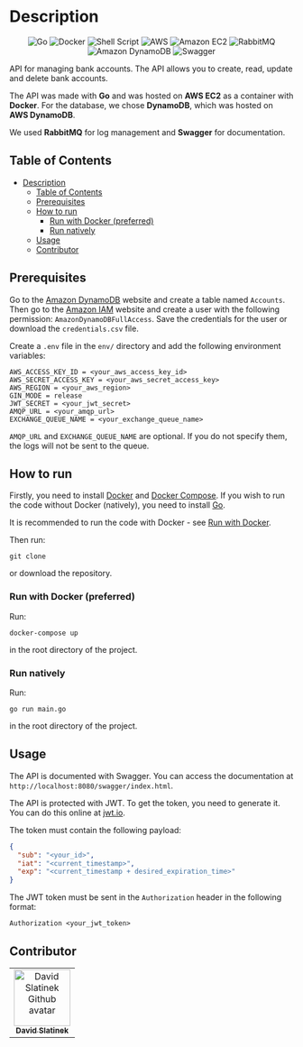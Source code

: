# Description

<div align="center">
    <img alt="Go" src="https://img.shields.io/badge/Go-00ADD8?style=for-the-badge&logo=go&logoColor=white"/>
    <img alt="Docker" src="https://img.shields.io/badge/Docker-2496ED?style=for-the-badge&logo=docker&logoColor=white">
    <img alt="Shell Script" src="https://img.shields.io/badge/Shell_Script-121011?style=for-the-badge&logo=gnu-bash&logoColor=white"/>
    <img alt="AWS" src="https://img.shields.io/badge/Amazon_AWS-232F3E?style=for-the-badge&logo=amazonaws&logoColor=white"/>
    <img alt="Amazon EC2" src="https://img.shields.io/badge/Amazon_EC2-FF9900?style=for-the-badge&logo=amazonec2&logoColor=white"/>
    <img alt="RabbitMQ" src="https://img.shields.io/badge/RabbitMQ-FF6600?style=for-the-badge&logo=RabbitMQ&logoColor=white"/>
    <img alt="Amazon DynamoDB" src="https://img.shields.io/badge/Amazon_DynamoDB-4053D6?style=for-the-badge&logo=Amazon-DynamoDB&logoColor=white"/>
    <img alt="Swagger" src="https://img.shields.io/badge/Swagger-85EA2D?style=for-the-badge&logo=Swagger&logoColor=white"/>
</div>

API for managing bank accounts. The API allows you to create, read, update and delete bank accounts.

The API was made with **Go** and was hosted on **AWS EC2** as a container with **Docker**. For the database, we chose
**DynamoDB**, which was hosted on **AWS DynamoDB**.

We used **RabbitMQ** for log management and **Swagger** for documentation.

## Table of Contents

- [Description](#description)
    - [Table of Contents](#table-of-contents)
    - [Prerequisites](#prerequisites)
    - [How to run](#how-to-run)
        - [Run with Docker (preferred)](#run-with-docker-preferred)
        - [Run natively](#run-natively)
    - [Usage](#usage)
    - [Contributor](#contributor)

## Prerequisites

Go to the [Amazon DynamoDB](https://aws.amazon.com/dynamodb/) website and create a table named `Accounts`. Then go to
the [Amazon IAM](https://aws.amazon.com/iam/) website and create a user with the following permission:
`AmazonDynamoDBFullAccess`. Save the credentials for the user or download the `credentials.csv` file.

Create a `.env` file in the `env/` directory and add the following environment variables:

```env
AWS_ACCESS_KEY_ID = <your_aws_access_key_id>
AWS_SECRET_ACCESS_KEY = <your_aws_secret_access_key>
AWS_REGION = <your_aws_region>
GIN_MODE = release
JWT_SECRET = <your_jwt_secret>
AMQP_URL = <your_amqp_url>
EXCHANGE_QUEUE_NAME = <your_exchange_queue_name>
```

`AMQP_URL` and `EXCHANGE_QUEUE_NAME` are optional. If you do not specify them, the logs will not be sent to the queue.

## How to run

Firstly, you need to install [Docker](https://www.docker.com/) and [Docker Compose](https://docs.docker.com/compose/).
If you wish to run the code without Docker (natively), you need to install [Go](https://golang.org/).

It is recommended to run the code with Docker - see [Run with Docker](#run-with-docker-preferred).

Then run:

```shell
git clone
```

or download the repository.

### Run with Docker (preferred)

Run:

```shell
docker-compose up
```

in the root directory of the project.

### Run natively

Run:

```shell
go run main.go
```

in the root directory of the project.

## Usage

The API is documented with Swagger. You can access the documentation at `http://localhost:8080/swagger/index.html`.

The API is protected with JWT. To get the token, you need to generate it. You can do this online
at [jwt.io](https://jwt.io/).

The token must contain the following payload:

```json
{
  "sub": "<your_id>",
  "iat": "<current_timestamp>",
  "exp": "<current_timestamp + desired_expiration_time>"
}
```

The JWT token must be sent in the `Authorization` header in the following format:

```text
Authorization <your_jwt_token>
```

## Contributor

<table>
    <tbody>
        <tr>
            <td align="center">
                <a href="https://github.com/david-slatinek">
                    <img src="https://avatars.githubusercontent.com/u/79467409?v=4" width="100px;" alt="David Slatinek Github avatar"/>
                    <br/>
                    <sub><b>David Slatinek</b></sub>
                </a>
            </td>
        </tr>
    </tbody>
</table>
